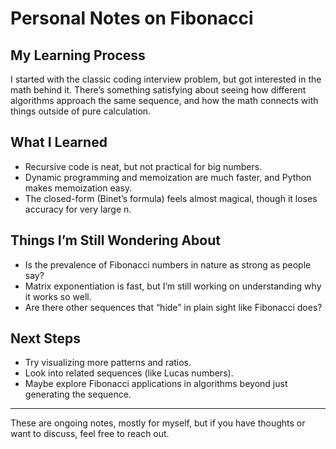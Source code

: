 # Personal Notes on Fibonacci

## My Learning Process

I started with the classic coding interview problem, but got interested in the math behind it. There’s something satisfying about seeing how different algorithms approach the same sequence, and how the math connects with things outside of pure calculation.

## What I Learned

- Recursive code is neat, but not practical for big numbers.
- Dynamic programming and memoization are much faster, and Python makes memoization easy.
- The closed-form (Binet’s formula) feels almost magical, though it loses accuracy for very large n.

## Things I’m Still Wondering About

- Is the prevalence of Fibonacci numbers in nature as strong as people say?
- Matrix exponentiation is fast, but I’m still working on understanding why it works so well.
- Are there other sequences that “hide” in plain sight like Fibonacci does?

## Next Steps

- Try visualizing more patterns and ratios.
- Look into related sequences (like Lucas numbers).
- Maybe explore Fibonacci applications in algorithms beyond just generating the sequence.

---

These are ongoing notes, mostly for myself, but if you have thoughts or want to discuss, feel free to reach out.
